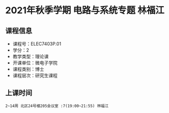 # 2021年秋季学期 电路与系统专题 林福江






## 课程信息

- 课程号：ELEC7403P.01
- 学分：2
- 教学类型：理论课
- 开课单位：微电子学院
- 课程类别：博士
- 课程层次：研究生课程

## 上课时间

```
2~14周 北区24号楼205会议室 :7(19:00~21:55) 林福江
```

